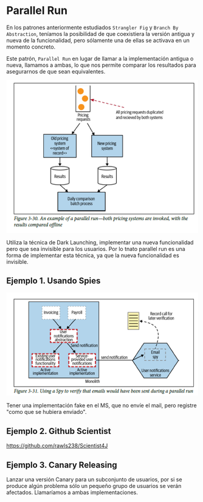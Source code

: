 # Parallel Run

En los patrones anteriormente estudiados `Strangler Fig` y `Branch By Abstraction`, teníamos la posibilidad de que coexistiera la versión antigua y nueva de la funcionalidad, pero sólamente una de ellas se activava en un momento concreto.

Este patrón, `Parallel Run` en lugar de llamar a la implementación antigua o nueva, llamamos a ambas, lo que nos permite comparar los resultados para asegurarnos de que sean equivalentes.

![alt text](3.30_parallel_run.png)

Utiliza la técnica de Dark Launching, implementar una nueva funcionalidad pero que sea invisible para los usuarios. Por lo tnato parallel run es una forma de implementar esta técnica, ya que la nueva funcionalidad es invisible.


## **Ejemplo 1. Usando Spies**

![alt text](3.31_parallel_run.png)

Tener una implementación fake en el MS, que no envíe el mail, pero registre "como que se hubiera enviado".

## **Ejemplo 2. Github Scientist**

https://github.com/rawls238/Scientist4J


## **Ejemplo 3. Canary Releasing**
Lanzar una versión Canary para un subconjunto de usuarios, por si se produce algún problema sólo un pequeño grupo de usuarios se verán afectados.
Llamaríamos a ambas implementaciones.



